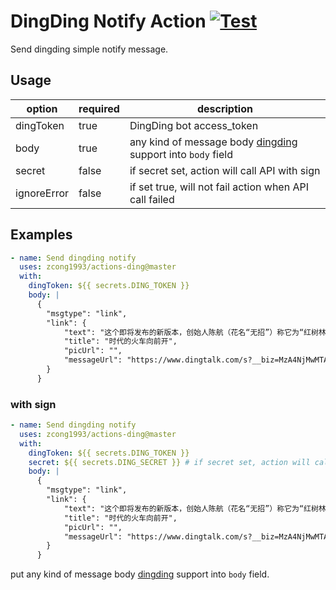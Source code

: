 # DingDing Notify Action [![Test](https://github.com/zcong1993/actions-ding/actions/workflows/test.yml/badge.svg)](https://github.com/zcong1993/actions-ding/actions/workflows/test.yml)

Send dingding simple notify message.

## Usage

| option      | required | description                                                                                                         |
| ----------- | -------- | ------------------------------------------------------------------------------------------------------------------- |
| dingToken   | true     | DingDing bot access_token                                                                                           |
| body        | true     | any kind of message body [dingding](https://ding-doc.dingtalk.com/doc#/serverapi2/qf2nxq) support into `body` field |
| secret      | false    | if secret set, action will call API with sign                                                                       |
| ignoreError | false    | if set true, will not fail action when API call failed                                                              |

## Examples

```yaml
- name: Send dingding notify
  uses: zcong1993/actions-ding@master
  with:
    dingToken: ${{ secrets.DING_TOKEN }}
    body: |
      {
        "msgtype": "link",
        "link": {
            "text": "这个即将发布的新版本，创始人陈航（花名“无招”）称它为“红树林”。而在此之前，每当面临重大升级，产品经理们都会取一个应景的代号，这一次，为什么是“红树林”？",
            "title": "时代的火车向前开",
            "picUrl": "",
            "messageUrl": "https://www.dingtalk.com/s?__biz=MzA4NjMwMTA2Ng==&mid=2650316842&idx=1&sn=60da3ea2b29f1dcc43a7c8e4a7c97a16&scene=2&srcid=09189AnRJEdIiWVaKltFzNTw&from=timeline&isappinstalled=0&key=&ascene=2&uin=&devicetype=android-23&version=26031933&nettype=WIFI"
        }
      }
```

### with sign

```yaml
- name: Send dingding notify
  uses: zcong1993/actions-ding@master
  with:
    dingToken: ${{ secrets.DING_TOKEN }}
    secret: ${{ secrets.DING_SECRET }} # if secret set, action will call API with sign
    body: |
      {
        "msgtype": "link",
        "link": {
            "text": "这个即将发布的新版本，创始人陈航（花名“无招”）称它为“红树林”。而在此之前，每当面临重大升级，产品经理们都会取一个应景的代号，这一次，为什么是“红树林”？",
            "title": "时代的火车向前开",
            "picUrl": "",
            "messageUrl": "https://www.dingtalk.com/s?__biz=MzA4NjMwMTA2Ng==&mid=2650316842&idx=1&sn=60da3ea2b29f1dcc43a7c8e4a7c97a16&scene=2&srcid=09189AnRJEdIiWVaKltFzNTw&from=timeline&isappinstalled=0&key=&ascene=2&uin=&devicetype=android-23&version=26031933&nettype=WIFI"
        }
      }
```

put any kind of message body [dingding](https://ding-doc.dingtalk.com/doc#/serverapi2/qf2nxq) support into `body` field.
